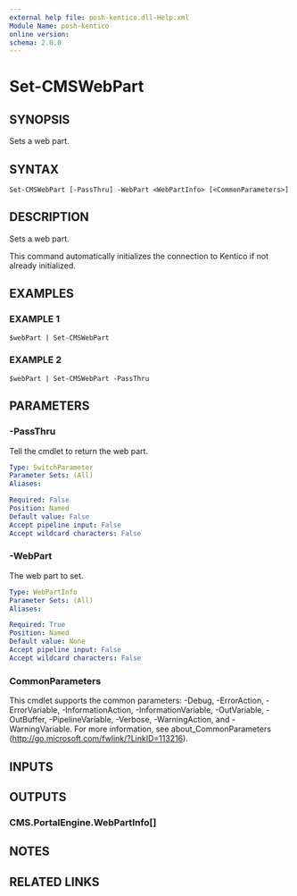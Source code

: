 ```yaml
---
external help file: posh-kentico.dll-Help.xml
Module Name: posh-kentico
online version:
schema: 2.0.0
---
```


# Set-CMSWebPart

## SYNOPSIS
Sets a web part.

## SYNTAX

```
Set-CMSWebPart [-PassThru] -WebPart <WebPartInfo> [<CommonParameters>]
```

## DESCRIPTION
Sets a web part.

This command automatically initializes the connection to Kentico if not already initialized.

## EXAMPLES

### EXAMPLE 1
```
$webPart | Set-CMSWebPart
```

### EXAMPLE 2
```
$webPart | Set-CMSWebPart -PassThru
```

## PARAMETERS

### -PassThru
Tell the cmdlet to return the web part.

```yaml
Type: SwitchParameter
Parameter Sets: (All)
Aliases:

Required: False
Position: Named
Default value: False
Accept pipeline input: False
Accept wildcard characters: False
```

### -WebPart
The web part to set.

```yaml
Type: WebPartInfo
Parameter Sets: (All)
Aliases:

Required: True
Position: Named
Default value: None
Accept pipeline input: False
Accept wildcard characters: False
```

### CommonParameters
This cmdlet supports the common parameters: -Debug, -ErrorAction, -ErrorVariable, -InformationAction, -InformationVariable, -OutVariable, -OutBuffer, -PipelineVariable, -Verbose, -WarningAction, and -WarningVariable.
For more information, see about_CommonParameters (http://go.microsoft.com/fwlink/?LinkID=113216).

## INPUTS

## OUTPUTS

### CMS.PortalEngine.WebPartInfo[]

## NOTES

## RELATED LINKS
